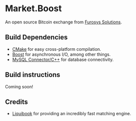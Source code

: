 Market.Boost
============

An open source Bitcoin exchange from [Furosys Solutions](http://www.furosys.com/).

## Build Dependencies
* [CMake](http://www.cmake.org) for easy cross-platform compilation.
* [Boost](http://www.boost.org) for asynchronous I/O, among other things.
* [MySQL Connector/C++](http://dev.mysql.com/downloads/connector/cpp/) for database connectivity.

## Build instructions
Coming soon!

## Credits
* [Liquibook](https://github.com/objectcomputing/liquibook) for providing an incredibly fast matching engine.

